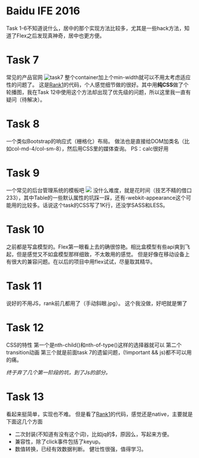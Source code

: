 Baidu IFE 2016
=============
Task 1-6不知道说什么，居中的那个实现方法比较多，尤其是一些hack方法，知道了Flex之后发现真神奇，居中也更方便。

Task 7
=====
常见的产品官网
![task7](http://7xrp04.com1.z0.glb.clouddn.com/task_1_7_2.jpg)
整个container加上个min-width就可以不用太考虑适应性的问题了。
这是[Rank1](https://github.com/chenBuJuan/IFE-FirstStage-Task7)的代码，个人感觉细节做的很好。其中用**纯CSS**做了个轮播图，我在Task 12中使用这个方法却出现了优先级的问题，所以这里我一直有疑问（待解决）。

Task 8
=====
一个类似Bootstrap的响应式（栅格化）布局。
做法也是直接给DOM加类名（比如col-md-4/col-sm-8），然后用CSS里的媒体查询。
PS：calc很好用

Task 9
=====
一个常见的后台管理系统的模板吧
![](http://7xrp04.com1.z0.glb.clouddn.com/task_1_9_2.jpg)
没什么难度，就是花时间（技艺不精的借口233），其中Table的一些默认属性的坑踩一踩，还有-webkit-appearance这个可能用的比较多。话说这个task的CSS写了1K行，还没学SASS和LESS。

Task 10
=====
之前都是写盒模型的。Flex第一眼看上去的确很惊艳。相比盒模型有些api爽到飞起，但是感觉又不如盒模型那样细致，不太敢用的感觉。
但是好像在移动设备上有很大的兼容问题。在以后的项目中用flex试试，尽量取其精华。

Task 11
======
说好的不用JS，rank前几都用了（手动斜眼.jpg）。
这个我没做，好吧就是懒了

Task 12
======
CSS的特性
第一个是nth-child()和nth-of-type()这样的选择器就可以
第二个transition动画
第三个就是前面task 7的遗留问题，(!important && js)都不可以用的痛。


*终于弃了几个第一阶段的坑，到了Js的部分。*

Task 13
======
看起来挺简单，实现也不难。
但是看了[Rank1](https://github.com/jshacker007/ife2016/blob/master/stage2/task13/index.html)的代码，感觉还是native，主要就是下面这几个方面
- 二次封装(不知道有没有这个词)，比如jq的$，原因么，写起来方便。
- 兼容性，除了click事件包括了keyup。
- 数值转换，已经有效数据判断。
健壮性很强，值得学习。
